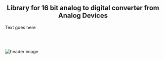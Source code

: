 
<b><h2><center>Library for 16 bit analog to digital converter from Analog Devices</center></h1></b>

Text goes here

<br>
<br>

![header image](https://raw.github.com/KrisKasprzak/LTC1867/master/images/LTCvsTeens32-16b.jpg)
